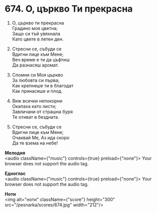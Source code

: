 # 674. О, църкво Ти прекрасна

1. О, църкво ти прекрасна  
Градино моя цветна;  
Защо си тъй увяхнала  
Като цвете в летен ден.  

2. Стресни се, събуди се  
Вдигни лице към Мене;  
Веч време е ти да цъфтиш  
Да разнасяш аромат.  

3. Спомни си Моя църкво  
За любовта си първа;  
Как крепнеше ти в благодат  
Как принасяше и плод.  

4. Виж всички непокорни  
Окапаха като листи;  
Завличани от страшна буря  
Те отиват в бездната.  

5. Стресни се, събуди се  
Вдигни лице към Мене;  
Очаквай Ме, Аз ида скоро  
Да те взема на небе!

**Мелодия**  
<audio className={"music"} controls={true} preload={"none"}>
    <source src="/pesnarka/mp3/674.mp3" type="audio/mpeg"/>
    Your browser does not support the audio tag.
</audio>

**Едноглас**  
<audio className={"music"} controls={true} preload={"none"}>
    <source src="/pesnarka/transp/674.mp3" type="audio/mpeg"/>
    Your browser does not support the audio tag.
</audio>

**Ноти**  
<img alt="ноти" className={"score"} height="300" src="/pesnarka/scores/674.jpg" width="212"/>
